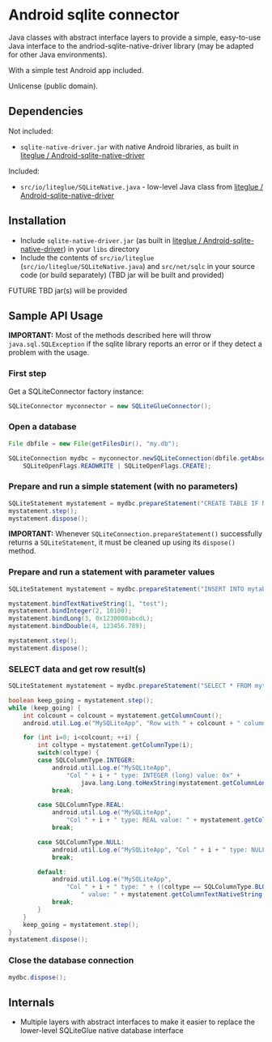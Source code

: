 # Android sqlite connector

Java classes with abstract interface layers to provide a simple, easy-to-use Java interface to the andriod-sqlite-native-driver library (may be adapted for other Java environments).

With a simple test Android app included.

Unlicense (public domain).

## Dependencies

Not included:
- `sqlite-native-driver.jar` with native Android libraries, as built in [liteglue / Android-sqlite-native-driver](https://github.com/liteglue/Android-sqlite-native-driver)

Included:
- `src/io/liteglue/SQLiteNative.java` - low-level Java class from  [liteglue / Android-sqlite-native-driver](https://github.com/liteglue/Android-sqlite-native-driver)

## Installation

- Include `sqlite-native-driver.jar` (as built in [liteglue / Android-sqlite-native-driver](https://github.com/liteglue/Android-sqlite-native-driver)) in your `libs` directory
- Include the contents of `src/io/liteglue` (`src/io/liteglue/SQLiteNative.java`) and `src/net/sqlc` in your source code (or build separately) (TBD jar will be built and provided)

FUTURE TBD jar(s) will be provided

## Sample API Usage

**IMPORTANT:** Most of the methods described here will throw `java.sql.SQLException` if the sqlite library reports an error or if they detect a problem with the usage.

### First step

Get a SQLiteConnector factory instance:

```Java
SQLiteConnector myconnector = new SQLiteGlueConnector();
```

### Open a database

```Java
File dbfile = new File(getFilesDir(), "my.db");

SQLiteConnection mydbc = myconnector.newSQLiteConnection(dbfile.getAbsolutePath(),
    SQLiteOpenFlags.READWRITE | SQLiteOpenFlags.CREATE);
```

### Prepare and run a simple statement (with no parameters)

```Java
SQLiteStatement mystatement = mydbc.prepareStatement("CREATE TABLE IF NOT EXISTS mytable (text1 TEXT, num1 INTEGER, num2 INTEGER, real1 REAL)");
mystatement.step();
mystatement.dispose();
```

**IMPORTANT:** Whenever `SQLiteConnection.prepareStatement()` successfully returns a `SQLiteStatement`, it must be cleaned up using its `dispose()` method.

### Prepare and run a statement with parameter values

```Java
SQLiteStatement mystatement = mydbc.prepareStatement("INSERT INTO mytable (text1, num1, num2, real1) VALUES (?,?,?,?)");

mystatement.bindTextNativeString(1, "test");
mystatement.bindInteger(2, 10100);
mystatement.bindLong(3, 0x1230000abcdL);
mystatement.bindDouble(4, 123456.789);

mystatement.step();
mystatement.dispose();
```

### SELECT data and get row result(s)

```Java
SQLiteStatement mystatement = mydbc.prepareStatement("SELECT * FROM mytable;");

boolean keep_going = mystatement.step();
while (keep_going) {
    int colcount = colcount = mystatement.getColumnCount();
    android.util.Log.e("MySQLiteApp", "Row with " + colcount + " columns");

    for (int i=0; i<colcount; ++i) {
        int coltype = mystatement.getColumnType(i);
        switch(coltype) {
        case SQLColumnType.INTEGER:
            android.util.Log.e("MySQLiteApp",
                "Col " + i + " type: INTEGER (long) value: 0x" +
                    java.lang.Long.toHexString(mystatement.getColumnLong(i)));
            break;

        case SQLColumnType.REAL:
            android.util.Log.e("MySQLiteApp",
                "Col " + i + " type: REAL value: " + mystatement.getColumnDouble(i));
            break;

        case SQLColumnType.NULL:
            android.util.Log.e("MySQLiteApp", "Col " + i + " type: NULL (no value)");
            break;

        default:
            android.util.Log.e("MySQLiteApp",
                "Col " + i + " type: " + ((coltype == SQLColumnType.BLOB) ? "BLOB" : "TEXT") +
                    " value: " + mystatement.getColumnTextNativeString(i));
            break;
        }
    }
    keep_going = mystatement.step();
}
mystatement.dispose();
```

### Close the database connection

```Java
mydbc.dispose();

```

## Internals

- Multiple layers with abstract interfaces to make it easier to replace the lower-level SQLiteGlue native database interface


